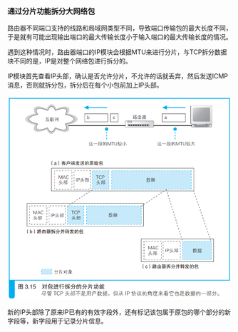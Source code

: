 ### 通过分片功能拆分大网络包

路由器不同端口支持的线路和局域网类型不同，导致端口传输包的最大长度不同，于是就有可能出现输出端口的最大传输长度小于输入端口的最大传输长度的情况。

遇到这种情况时，路由器端口的IP模块会根据MTU来进行分片，与TCP拆分数据块不同的是，IP是对整个网络包进行拆分的。

IP模块首先查看IP头部，确认是否允许分片，不允许的话就丢弃，然后发送ICMP消息，否则就拆分包，拆分后在每个小包前加上IP头部。

![分片](img/image70.png)

新的IP头部除了原来IP已有的有效字段外，还有标记该包属于原包的哪个部分的新字段等，新字段用于记录分片信息。

